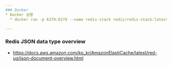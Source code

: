 ```yaml
---
### Docker
* Docker 실행
  * docker run -p 6379:6379 --name redis-stack redis/redis-stack:latest

---
```

### Redis JSON data type overview
* https://docs.aws.amazon.com/ko_kr/AmazonElastiCache/latest/red-ug/json-document-overview.html

